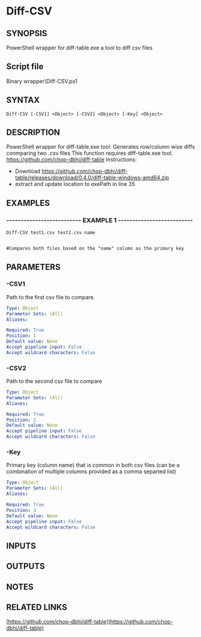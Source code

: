 # Diff-CSV

## SYNOPSIS
PowerShell wrapper for diff-table.exe a tool to diff csv files

## Script file
Binary wrapper\Diff-CSV.ps1

## SYNTAX

```
Diff-CSV [-CSV1] <Object> [-CSV2] <Object> [-Key] <Object>
```

## DESCRIPTION
PowerShell wrapper for diff-table.exe tool.
Generates row/column wise diffs conmparing two .csv files
This function requires diff-table.exe tool.
https://github.com/chop-dbhi/diff-table
Instructions:
- Download https://github.com/chop-dbhi/diff-table/releases/download/0.4.0/diff-table-windows-amd64.zip
- extract and update location to exePath in line 35

## EXAMPLES

### -------------------------- EXAMPLE 1 --------------------------
```
Diff-CSV test1.csv test2.csv name


#Compares both files based on the "name" column as the primary key
```
## PARAMETERS

### -CSV1
Path to the first csv file to compare.

```yaml
Type: Object
Parameter Sets: (All)
Aliases: 

Required: True
Position: 1
Default value: None
Accept pipeline input: False
Accept wildcard characters: False
```

### -CSV2
Path to the second csv file to compare

```yaml
Type: Object
Parameter Sets: (All)
Aliases: 

Required: True
Position: 2
Default value: None
Accept pipeline input: False
Accept wildcard characters: False
```

### -Key
Primary key (column name) that is common in both csv files (can be a combination of multiple columns provided as a comma separted list)

```yaml
Type: Object
Parameter Sets: (All)
Aliases: 

Required: True
Position: 3
Default value: None
Accept pipeline input: False
Accept wildcard characters: False
```

## INPUTS

## OUTPUTS

## NOTES

## RELATED LINKS

[https://github.com/chop-dbhi/diff-table](https://github.com/chop-dbhi/diff-table)


